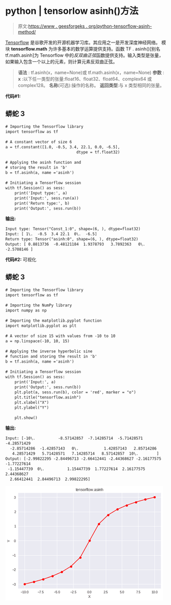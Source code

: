 # python | tensorlow asinh()方法

> 原文:[https://www . geesforgeks . org/python-tensorflow-asinh-method/](https://www.geeksforgeeks.org/python-tensorflow-asinh-method/)

[Tensorflow](https://www.geeksforgeeks.org/introduction-to-tensorflow/) 是谷歌开发的开源机器学习库。其应用之一是开发深度神经网络。
模块 **tensorflow.math** 为许多基本的数学运算提供支持。函数 TF . asinh()[别名 tf.math.asinh]为 Tensorflow 中的*反双曲正弦*函数提供支持。输入类型是张量，如果输入包含一个以上的元素，则计算元素反双曲正弦。

> **语法** : tf.asinh(x，name=None)或 tf.math.asinh(x，name=None)
> **参数** :
> **x** :以下任一类型的张量:float16、float32、float64、complex64 或 complex128。
> **名称**(可选):操作的名称。
> **返回类型**:与 x 类型相同的张量。

**代码#1:**

## 蟒蛇 3

```
# Importing the Tensorflow library
import tensorflow as tf

# A constant vector of size 6
a = tf.constant([1.0, -0.5, 3.4, 22.1, 0.0, -6.5],
                               dtype = tf.float32)

# Applying the asinh function and
# storing the result in 'b'
b = tf.asinh(a, name ='asinh')

# Initiating a Tensorflow session
with tf.Session() as sess:
    print('Input type:', a)
    print('Input:', sess.run(a))
    print('Return type:', b)
    print('Output:', sess.run(b))
```

**输出:**

```
Input type: Tensor("Const_1:0", shape=(6, ), dtype=float32)
Input: [ 1\.  -0.5  3.4 22.1  0\.  -6.5]
Return type: Tensor("asinh:0", shape=(6, ), dtype=float32)
Output: [ 0.8813736  -0.48121184  1.9378793   3.7892363   0\.         -2.5708146 ]
```

**代码#2:** 可视化

## 蟒蛇 3

```
# Importing the Tensorflow library
import tensorflow as tf

# Importing the NumPy library
import numpy as np

# Importing the matplotlib.pyplot function
import matplotlib.pyplot as plt

# A vector of size 15 with values from -10 to 10
a = np.linspace(-10, 10, 15)

# Applying the inverse hyperbolic sine
# function and storing the result in 'b'
b = tf.asinh(a, name ='asinh')

# Initiating a Tensorflow session
with tf.Session() as sess:
    print('Input:', a)
    print('Output:', sess.run(b))
    plt.plot(a, sess.run(b), color = 'red', marker = "o")
    plt.title("tensorflow.asinh")
    plt.xlabel("X")
    plt.ylabel("Y")

    plt.show()
```

**输出:**

```
Input: [-10\.          -8.57142857  -7.14285714  -5.71428571  -4.28571429
  -2.85714286  -1.42857143   0\.           1.42857143   2.85714286
   4.28571429   5.71428571   7.14285714   8.57142857  10\.        ]
Output: [-2.99822295 -2.84496713 -2.66412441 -2.44368627 -2.16177575 -1.77227614
 -1.15447739  0\.          1.15447739  1.77227614  2.16177575  2.44368627
  2.66412441  2.84496713  2.99822295]
```

![](img/6a59b039bf319aea7b9283c5f0a8397e.png)